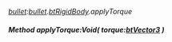 _[bullet](../../modules/bullet/bullet-module.md):[bullet](../../modules/bullet/bullet-module.md).[btRigidBody](../../modules/bullet/bullet-btrigidbody.md).applyTorque_
##### Method applyTorque:Void( torque:[btVector3](../../modules/bullet/bullet-btvector3.md) )
